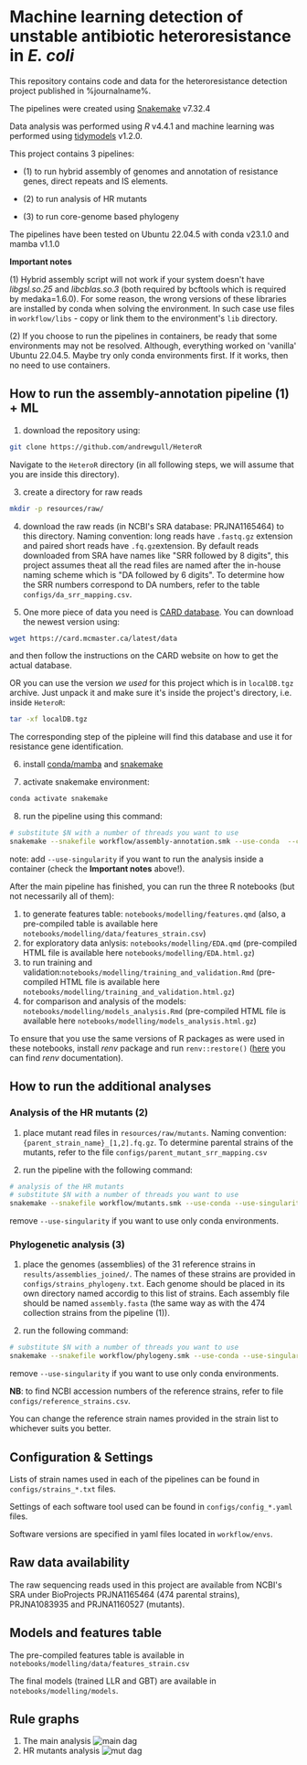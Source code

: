 # Machine learning detection of unstable antibiotic heteroresistance in *E. coli*

This repository contains code and data for the heteroresistance detection project published in %journalname%.

The pipelines were created using [Snakemake](https://snakemake.readthedocs.io/en/stable) v7.32.4

Data analysis was performed using *R* v4.4.1 and machine learning was performed using [tidymodels](https://www.tidymodels.org/) v1.2.0.

This project contains 3 pipelines:

- (1) to run hybrid assembly of genomes and annotation of resistance genes, direct repeats and IS elements.

- (2) to run analysis of HR mutants

- (3) to run core-genome based phylogeny

The pipelines have been tested on Ubuntu 22.04.5 with conda v23.1.0 and mamba v1.1.0

**Important notes**

(1) Hybrid assembly script will not work if your system doesn't have *libgsl.so.25* and *libcblas.so.3* (both required by bcftools which is required by medaka=1.6.0).
For some reason, the wrong versions of these libraries are installed by conda when solving the environment. In such case use files in `workflow/libs` - copy or link them to the environment's `lib` directory.

(2) If you choose to run the pipelines in containers, be ready that some environments may not be resolved. Although, everything worked on 'vanilla' Ubuntu 22.04.5. 
Maybe try only conda environments first. If it works, then no need to use containers.

## How to run the assembly-annotation pipeline (1) + ML

1. download the repository using:

```bash
git clone https://github.com/andrewgull/HeteroR
```

Navigate to the `HeteroR` directory (in all following steps, we will assume that you are inside this directory).

3. create a directory for raw reads

```bash
mkdir -p resources/raw/
```

4. download the raw reads (in NCBI's SRA database: PRJNA1165464) to this directory. Naming convention: long reads have `.fastq.gz` extension and paired short reads have `.fq.gz`extension.
By default reads downloaded from SRA have names like "SRR followed by 8 digits", this project assumes theat all the read files are named after the in-house naming scheme which is "DA followed by 6 digits".
To determine how the SRR numbers correspond to DA numbers, refer to the table `configs/da_srr_mapping.csv`.

5. One more piece of data you need is [CARD database](https://card.mcmaster.ca/). You can download the newest version using:

```bash
wget https://card.mcmaster.ca/latest/data
```

and then follow the instructions on the CARD website on how to get the actual database.

OR you can use the version *we used* for this project which is in `localDB.tgz` archive. Just unpack it and make sure it's inside the project's directory, i.e. inside `HeteroR`:

```bash
tar -xf localDB.tgz
```

The corresponding step of the pipleine will find this database and use it for resistance gene identification.

6. install [conda/mamba](https://github.com/conda-forge/miniforge#mambaforge) and [snakemake](https://snakemake.readthedocs.io/en/stable)

7. activate snakemake environment:

```bash
conda activate snakemake
```

8. run the pipeline using this command:

```bash
# substitute $N with a number of threads you want to use
snakemake --snakefile workflow/assembly-annotation.smk --use-conda  --cores $N
```

note: add `--use-singularity` if you want to run the analysis inside a container (check the **Important notes** above!).

After the main pipeline has finished, you can run the three R notebooks (but not necessarily all of them):

1. to generate features table: `notebooks/modelling/features.qmd` (also, a pre-compiled table is available here `notebooks/modelling/data/features_strain.csv`)
2. for exploratory data anlysis: `notebooks/modelling/EDA.qmd` (pre-compiled HTML file is available here `notebooks/modelling/EDA.html.gz`)
3. to run training and validation:`notebooks/modelling/training_and_validation.Rmd` (pre-compiled HTML file is available here `notebooks/modelling/training_and_validation.html.gz`)
4. for comparison and analysis of the models: `notebooks/modelling/models_analysis.Rmd` (pre-compiled HTML file is available here `notebooks/modelling/models_analysis.html.gz`)

To ensure that you use the same versions of R packages as were used in these notebooks, install *renv* package and run `renv::restore()` ([here](https://rstudio.github.io/renv/index.html) you can find *renv* documentation).

## How to run the additional analyses

### Analysis of the HR mutants (2)

1. place mutant read files in `resources/raw/mutants`. Naming convention: `{parent_strain_name}_[1,2].fq.gz`. To determine parental strains of the mutants, refer to the file `configs/parent_mutant_srr_mapping.csv`

2. run the pipeline with the following command:

```bash
# analysis of the HR mutants
# substitute $N with a number of threads you want to use
snakemake --snakefile workflow/mutants.smk --use-conda --use-singularity --cores $N
```

remove `--use-singularity` if you want to use only conda environments.

### Phylogenetic analysis (3)

1. place the genomes (assemblies) of the 31 reference strains in `results/assemblies_joined/`. The names of these strains are provided in `configs/strains_phylogeny.txt`. Each genome should be placed in its own directory named accordig to this list of strains. Each assembly file should be named `assembly.fasta` (the same way as with the 474 collection strains from the pipeline (1)).

2. run the following command:

```bash
# substitute $N with a number of threads you want to use
snakemake --snakefile workflow/phylogeny.smk --use-conda --use-singularity --cores $N
```

remove `--use-singularity` if you want to use only conda environments.

**NB**: to find NCBI accession numbers of the reference strains, refer to file `configs/reference_strains.csv`.

You can change the reference strain names provided in the strain list to whichever suits you better.

## Configuration & Settings

Lists of strain names used in each of the pipelines can be found in `configs/strains_*.txt` files.

Settings of each software tool used can be found in `configs/config_*.yaml` files.

Software versions are specified in yaml files located in `workflow/envs`.

## Raw data availability

The raw sequencing reads used in this project are available from NCBI's SRA under BioProjects PRJNA1165464 (474 parental strains), PRJNA1083935 and PRJNA1160527 (mutants).

## Models and features table

The pre-compiled features table is available in `notebooks/modelling/data/features_strain.csv`

The final models (trained LLR and GBT) are available in `notebooks/modelling/models`.

## Rule graphs

1. The main analysis
![main dag](images/dag.png)
2. HR mutants analysis
![mut dag](images/dag_mutants.png)
